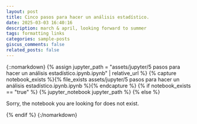 ```yaml
---
layout: post
title: Cinco pasos para hacer un análisis estadístico.
date: 2025-03-03 16:40:16
description: march & april, looking forward to summer
tags: formatting links
categories: sample-posts
giscus_comments: false
related_posts: false
---
```


{::nomarkdown}
{% assign jupyter_path = "assets/jupyter/5 pasos para hacer un análisis estadístico.ipynb.ipynb" | relative_url %}
{% capture notebook_exists %}{% file_exists assets/jupyter/5 pasos para hacer un análisis estadístico.ipynb.ipynb %}{% endcapture %}
{% if notebook_exists == "true" %}
{% jupyter_notebook jupyter_path %}
{% else %}

<p>Sorry, the notebook you are looking for does not exist.</p>
{% endif %}
{:/nomarkdown}
